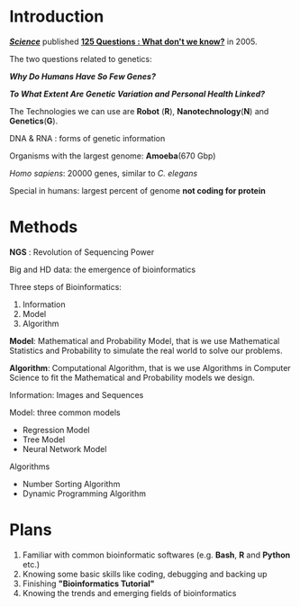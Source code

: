 # Introduction

***[Science](https://www.science.org/)*** published **[125 Questions : What don't we know?](https://www.science.org/doi/10.1126/science.309.5731.78b)** in 2005.

The two questions related to genetics:

***Why Do Humans Have So Few Genes?***

***To What Extent Are Genetic Variation and Personal Health Linked?***

The Technologies we can use are **Robot** (**R**), **Nanotechnology**(**N**) and **Genetics**(**G**).

DNA & RNA : forms of genetic information

Organisms with the largest genome: **Amoeba**(670 Gbp)

*Homo sapiens*: 20000 genes, similar to *C. elegans*

Special in humans: largest percent of genome **not coding for protein** 

# Methods

**NGS** : Revolution of Sequencing Power

Big and HD data: the emergence of bioinformatics

Three steps of Bioinformatics: 

1. Information
2. Model 
3. Algorithm

**Model**: Mathematical and Probability Model, that is we use Mathematical Statistics and Probability to simulate the real world to solve our problems.

**Algorithm**: Computational Algorithm, that is we use Algorithms in Computer Science to fit the Mathematical and Probability models we design.

Information: Images and Sequences

Model: three common models

- Regression Model
- Tree Model
- Neural Network Model

Algorithms

- Number Sorting Algorithm
- Dynamic Programming Algorithm

# Plans

1. Familiar with common bioinformatic softwares (e.g. **Bash**, **R** and **Python** etc.)
2. Knowing some basic skills like coding, debugging and backing up
3. Finishing **"Bioinformatics Tutorial"**
4. Knowing the trends and emerging fields of bioinformatics

